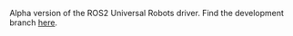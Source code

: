 Alpha version of the ROS2 Universal Robots driver.
Find the development branch [here](https://github.com/PickNikRobotics/Universal_Robots_ROS2_Driver/tree/develop). 
